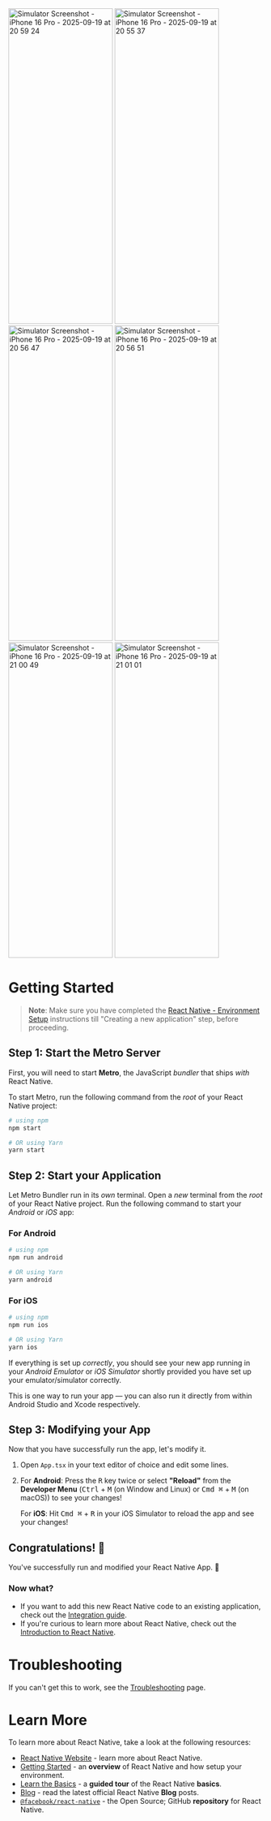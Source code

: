 <img width="206" height="622" alt="Simulator Screenshot - iPhone 16 Pro - 2025-09-19 at 20 59 24" src="https://github.com/user-attachments/assets/8b75e42d-2301-47ee-a30f-654b0f9d10fc" />
<img width="206" height="622" alt="Simulator Screenshot - iPhone 16 Pro - 2025-09-19 at 20 55 37" src="https://github.com/user-attachments/assets/76d0e1a8-82fd-4572-a6ff-0ab529d8c27d" />
<img width="206" height="622" alt="Simulator Screenshot - iPhone 16 Pro - 2025-09-19 at 20 56 47" src="https://github.com/user-attachments/assets/ffb74377-0232-4753-9806-bb0ffd7b22dc" />
<img width="206" height="622" alt="Simulator Screenshot - iPhone 16 Pro - 2025-09-19 at 20 56 51" src="https://github.com/user-attachments/assets/eb080339-b9f8-451a-84f4-74052075c2f0" />
<img width="206" height="622" alt="Simulator Screenshot - iPhone 16 Pro - 2025-09-19 at 21 00 49" src="https://github.com/user-attachments/assets/e64cd6fc-79d3-4f80-a5ac-71cb2a9712d7" />
<img width="206" height="622" alt="Simulator Screenshot - iPhone 16 Pro - 2025-09-19 at 21 01 01" src="https://github.com/user-attachments/assets/3b59277f-9e89-4f39-9d04-4cfea9740c76" />


# Getting Started

>**Note**: Make sure you have completed the [React Native - Environment Setup](https://reactnative.dev/docs/environment-setup) instructions till "Creating a new application" step, before proceeding.

## Step 1: Start the Metro Server

First, you will need to start **Metro**, the JavaScript _bundler_ that ships _with_ React Native.

To start Metro, run the following command from the _root_ of your React Native project:

```bash
# using npm
npm start

# OR using Yarn
yarn start
```

## Step 2: Start your Application

Let Metro Bundler run in its _own_ terminal. Open a _new_ terminal from the _root_ of your React Native project. Run the following command to start your _Android_ or _iOS_ app:

### For Android

```bash
# using npm
npm run android

# OR using Yarn
yarn android
```

### For iOS

```bash
# using npm
npm run ios

# OR using Yarn
yarn ios
```

If everything is set up _correctly_, you should see your new app running in your _Android Emulator_ or _iOS Simulator_ shortly provided you have set up your emulator/simulator correctly.

This is one way to run your app — you can also run it directly from within Android Studio and Xcode respectively.

## Step 3: Modifying your App

Now that you have successfully run the app, let's modify it.

1. Open `App.tsx` in your text editor of choice and edit some lines.
2. For **Android**: Press the <kbd>R</kbd> key twice or select **"Reload"** from the **Developer Menu** (<kbd>Ctrl</kbd> + <kbd>M</kbd> (on Window and Linux) or <kbd>Cmd ⌘</kbd> + <kbd>M</kbd> (on macOS)) to see your changes!

   For **iOS**: Hit <kbd>Cmd ⌘</kbd> + <kbd>R</kbd> in your iOS Simulator to reload the app and see your changes!

## Congratulations! :tada:

You've successfully run and modified your React Native App. :partying_face:

### Now what?

- If you want to add this new React Native code to an existing application, check out the [Integration guide](https://reactnative.dev/docs/integration-with-existing-apps).
- If you're curious to learn more about React Native, check out the [Introduction to React Native](https://reactnative.dev/docs/getting-started).

# Troubleshooting

If you can't get this to work, see the [Troubleshooting](https://reactnative.dev/docs/troubleshooting) page.

# Learn More

To learn more about React Native, take a look at the following resources:

- [React Native Website](https://reactnative.dev) - learn more about React Native.
- [Getting Started](https://reactnative.dev/docs/environment-setup) - an **overview** of React Native and how setup your environment.
- [Learn the Basics](https://reactnative.dev/docs/getting-started) - a **guided tour** of the React Native **basics**.
- [Blog](https://reactnative.dev/blog) - read the latest official React Native **Blog** posts.
- [`@facebook/react-native`](https://github.com/facebook/react-native) - the Open Source; GitHub **repository** for React Native.

